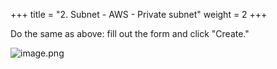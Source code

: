 +++
title = "2. Subnet - AWS - Private subnet"
weight = 2
+++


Do the same as above: fill out the form and click "Create."


![image.png](/images/003-iii-setup-vpc-aws-resources/9-519723-image.png)


